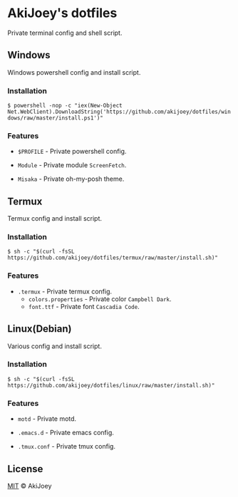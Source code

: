 # AkiJoey's dotfiles

Private terminal config and shell script.

## Windows

Windows powershell config and install script.

### Installation

`$ powershell -nop -c "iex(New-Object Net.WebClient).DownloadString('https://github.com/akijoey/dotfiles/windows/raw/master/install.ps1')"`

### Features

* `$PROFILE` - Private powershell config.
+ `Module` - Private module `ScreenFetch`.
* `Misaka` - Private oh-my-posh theme.

## Termux

Termux config and install script.

### Installation

`$ sh -c "$(curl -fsSL https://github.com/akijoey/dotfiles/termux/raw/master/install.sh)"`

### Features

- `.termux` - Private termux config.
  * `colors.properties` - Private color `Campbell Dark`.
  * `font.ttf` - Private font `Cascadia Code`.

## Linux(Debian)

Various config and install script.

### Installation

`$ sh -c "$(curl -fsSL https://github.com/akijoey/dotfiles/linux/raw/master/install.sh)"`

### Features

* `motd` - Private motd.
+ `.emacs.d` - Private emacs config.
* `.tmux.conf` - Private tmux config.

## License

[MIT](https://github.com/akijoey/dotfiles/blob/master/LICENSE) © AkiJoey
